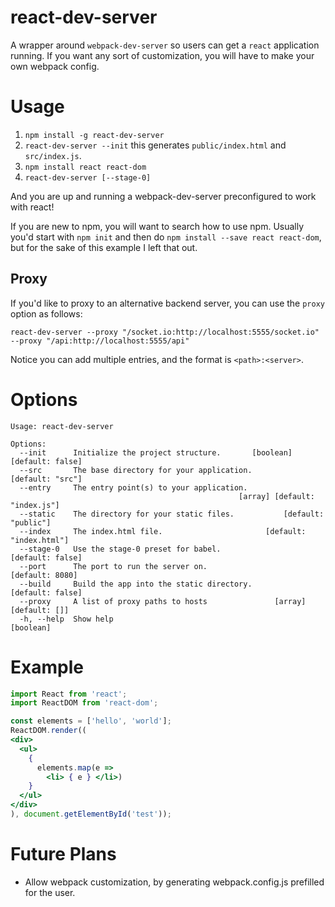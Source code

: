 # react-dev-server
A wrapper around `webpack-dev-server` so users can get a `react` application
running. If you want any sort of customization, you will have to make your own
webpack config.

# Usage
1. `npm install -g react-dev-server`
2. `react-dev-server --init` this generates `public/index.html` and `src/index.js`.
3. `npm install react react-dom`
4. `react-dev-server [--stage-0]`

And you are up and running a webpack-dev-server preconfigured to work with react!

If you are new to npm, you will want to search how to use npm. Usually you'd
start with `npm init` and then do `npm install --save react react-dom`, but for
the sake of this example I left that out.

## Proxy
If you'd like to proxy to an alternative backend server, you can use the `proxy` option as follows:

```shell
react-dev-server --proxy "/socket.io:http://localhost:5555/socket.io" --proxy "/api:http://localhost:5555/api"
```
Notice you can add multiple entries, and the format is `<path>:<server>`.

# Options
```
Usage: react-dev-server

Options:
  --init      Initialize the project structure.       [boolean] [default: false]
  --src       The base directory for your application.          [default: "src"]
  --entry     The entry point(s) to your application.
                                                   [array] [default: "index.js"]
  --static    The directory for your static files.           [default: "public"]
  --index     The index.html file.                       [default: "index.html"]
  --stage-0   Use the stage-0 preset for babel.                 [default: false]
  --port      The port to run the server on.                     [default: 8080]
  --build     Build the app into the static directory.          [default: false]
  --proxy     A list of proxy paths to hosts               [array] [default: []]
  -h, --help  Show help                                                [boolean]
```

# Example
```jsx
import React from 'react';
import ReactDOM from 'react-dom';

const elements = ['hello', 'world'];
ReactDOM.render((
<div>
  <ul>
    {
      elements.map(e =>
        <li> { e } </li>)
    }
  </ul>
</div>
), document.getElementById('test'));
```

# Future Plans
- Allow webpack customization, by generating webpack.config.js prefilled
  for the user.
